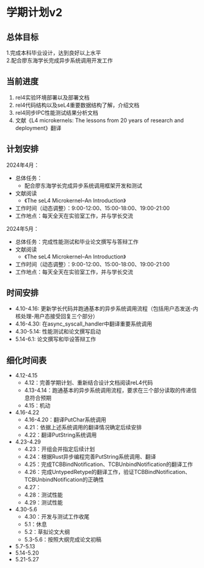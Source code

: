 # 学期计划v2
## 总体目标
1.完成本科毕业设计，达到良好以上水平  
2.配合廖东海学长完成异步系统调用开发工作
## 当前进度
1. rel4实验环境部署以及部署文档
2. rel4代码结构以及seL4重要数据结构了解，介绍文档
3. rel4同步IPC性能测试结果分析文档
4. 文献《L4 microkernels: The lessons from 20 years of research and deployment》翻译
## 计划安排
2024年4月：
- 总体任务：
  - 配合廖东海学长完成异步系统调用框架开发和测试 
- 文献阅读
  - 《The seL4 Microkernel–An Introduction》
- 工作时间（动态调整）：9:00-12:00、15:00-18:00、19:00-21:00
- 工作地点：每天全天在实验室工作，并与学长交流

2024年5月：
- 总体任务：完成性能测试和毕业论文撰写与答辩工作
- 文献阅读
  - 《The seL4 Microkernel–An Introduction》
- 工作时间（动态调整）：9:00-12:00、15:00-18:00、19:00-21:00
- 工作地点：每天全天在实验室工作，并与学长交流

## 时间安排
- 4.10-4.16: 更新学长代码并跑通基本的异步系统调用流程（包括用户态发送-内核处理-用户态接受回复三个部分）
- 4.16-4.30: 在async_syscall_handler中翻译重要系统调用
- 4.30-5.14: 性能测试和论文撰写启动
- 5.14-6.1: 论文撰写和毕设答辩工作

## 细化时间表
- 4.12-4.15
  - 4.12：完善学期计划、重新结合设计文档阅读reL4代码
  - 4.13-4.14：跑通基本的异步系统调用流程，要求在三个部分读取的传递信息符合预期
  - 4.15：机动
- 4.16-4.22
  - 4.16-4.20：翻译PutChar系统调用
  - 4.21：依据上述系统调用的翻译情况确定后续安排
  - 4.22：翻译PutString系统调用
- 4.23-4.29
  - 4.23：开组会并指定后续计划
  - 4.24：根据Rust异步编程完善PutString系统调用、翻译
  - 4.25：完成TCBBindNotification、TCBUnbindNotification的翻译工作
  - 4.26：完成UntypedRetype的翻译工作，验证TCBBindNotification、TCBUnbindNotification的正确性
  - 4.27：
  - 4.28：测试性能
  - 4.29：测试性能
- 4.30-5.6
  - 4.30：开发与测试工作收尾
  - 5.1：休息
  - 5.2：草拟论文大纲
  - 5.3-5.6：按照大纲完成论文初稿
- 5.7-5.13
- 5.14-5.20
- 5.21-5.27